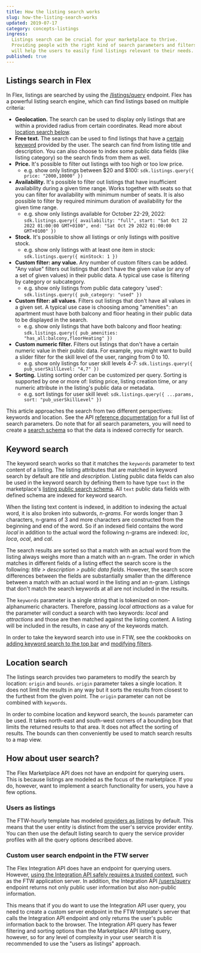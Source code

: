 ```yaml
---
title: How the listing search works
slug: how-the-listing-search-works
updated: 2019-07-17
category: concepts-listings
ingress:
  Listings search can be crucial for your marketplace to thrive.
  Providing people with the right kind of search parameters and filters
  will help the users to easily find listings relevant to their needs.
published: true
---
```


## Listings search in Flex

In Flex, listings are searched by using the
[/listings/query](https://www.sharetribe.com/api-reference/marketplace.html#query-listings)
endpoint. Flex has a powerful listing search engine, which can find
listings based on multiple criteria:

- **Geolocation.** The search can be used to display only listings that
  are within a provided radius from certain coordinates. Read more about
  [location search below](#location-search).
- **Free text.** The search can be used to find listings that have a
  [certain keyword](#keyword-search) provided by the user. The search
  can find from listing title and description. You can also choose to
  index some public data fields (like listing category) so the search
  finds from them as well.
- **Price.** It's possible to filter out listings with too high or too
  low price.
  - e.g. show only listings between $20 and $100:
    `sdk.listings.query({ price: "2000,10000" })`
- **Availability.** It's possible to filter out listings that have
  insufficient availability during a given time range. Works together
  with seats so that you can filter for availability with minimum number
  of seats. It is also possible to filter by required minimum duration
  of availability for the given time range.
  - e.g. show only listings available for October 22-29, 2022:
    `sdk.listings.query({ availability: "full", start: "Sat Oct 22 2022 01:00:00 GMT+0100", end: "Sat Oct 29 2022 01:00:00 GMT+0100" })`
- **Stock.** It's possible to show all listings or only listings with
  positive stock.
  - e.g. show only listings with at least one item in stock:
    `sdk.listings.query({ minStock: 1 })`
- **Custom filter: any value.** Any number of custom filters can be
  added. "Any value" filters out listings that don't have the given
  value (or any of a set of given values) in their public data. A
  typical use case is filtering by category or subcategory.
  - e.g. show only listings from public data category 'used':
    `sdk.listings.query({ pub_category: "used" })`
- **Custom filter: all values**. Filters out listings that don't have
  all values in a given set. A typical use case is choosing among
  "amenities": an apartment must have both balcony and floor heating in
  their public data to be displayed in the search.
  - e.g. show only listings that have both balcony and floor heating:
    `sdk.listings.query({ pub_amenities: "has_all:balcony,floorHeating" })`
- **Custom numeric filter.** Filters out listings that don't have a
  certain numeric value in their public data. For example, you might
  want to build a slider filter for the skill level of the user, ranging
  from 0 to 10.
  - e.g. show only listings for user skill levels 4-7:
    `sdk.listings.query({ pub_userSkillLevel: "4,7" })`
- **Sorting.** Listing sorting order can be customized per query.
  Sorting is supported by one or more of: listing price, listing
  creation time, or any numeric attribute in the listing's public data
  or metadata.
  - e.g. sort listings for user skill level:
    `sdk.listings.query({ ...params, sort: "pub_userSkillLevel" })`

This article approaches the search from two different perspectives:
keywords and location. See the API
[reference documentation](https://www.sharetribe.com/api-reference/marketplace.html#query-listings)
for a full list of search parameters. Do note that for all search
parameters, you will need to create a
[search schema](/how-to/manage-search-schemas-with-flex-cli/) so that
the data is indexed correctly for search.

## Keyword search

The keyword search works so that it matches the `keywords` parameter to
text content of a listing. The listing attributes that are matched in
keyword search by default are _title_ and _description_. Listing public
data fields can also be used in the keyword search by defining them to
have type `text` in the marketplace's
[listing public search schema](/references/extended-data/#search-schema).
All `text` public data fields with defined schema are indexed for
keyword search.

When the listing text content is indexed, in addition to indexing the
actual word, it is also broken into subwords, _n-grams_. For words
longer than 3 characters, n-grams of 3 and more characters are
constructed from the beginning and end of the word. So if an indexed
field contains the word _local_ in addition to the actual word the
following n-grams are indexed: _loc_, _loca_, _ocal_, and _cal_.

The search results are sorted so that a match with an actual word from
the listing always weighs more than a match with an n-gram. The order in
which matches in different fields of a listing effect the search score
is the following: _title > description > public data fields_. However,
the search score differences between the fields are substantially
smaller than the difference between a match with an actual word in the
listing and an n-gram. Listings that don't match the search keywords at
all are not included in the results.

The `keywords` parameter is a single string that is tokenized on
non-alphanumeric characters. Therefore, passing _local attractions_ as a
value for the parameter will conduct a search with two keywords: _local_
and _attractions_ and those are then matched against the listing
content. A listing will be included in the results, in case any of the
keywords match.

In order to take the keyword search into use in FTW, see the cookbooks
on
[adding keyword search to the top bar](/how-to/use-keyword-search-in-topbar/)
and [modifying filters](/how-to/change-search-filters-in-ftw/).

## Location search

The listings search provides two parameters to modify the search by
location: `origin` and `bounds`. `origin` parameter takes a single
location. It does not limit the results in any way but it sorts the
results from closest to the furthest from the given point. The `origin`
parameter can not be combined with `keywords`.

In order to combine location and keyword search, the `bounds` parameter
can be used. It takes north-east and south-west corners of a bounding
box that limits the returned results to that area. It does not affect
the sorting of results. The bounds can then conveniently be used to
match search results to a map view.

## How about user search?

The Flex Marketplace API does not have an endpoint for querying users.
This is because listings are modeled as the focus of the marketplace. If
you do, however, want to implement a search functionality for users, you
have a few options.

### Users as listings

The FTW-hourly template has modeled
[providers as listings](/introduction/introducing-yogatime/#profiles-as-bookable-listings)
by default. This means that the user entity is distinct from the user's
service provider entity. You can then use the default listing search to
query the service provider profiles with all the query options described
above.

### Custom user search endpoint in the FTW server

The Flex Integration API does have an endpoint for querying users.
However,
[using the Integration API safely requires a trusted context](/concepts/marketplace-api-integration-api/#when-to-use-the-integration-api),
such as the FTW application server. In addition, the Integration API
[/users/query](https://www.sharetribe.com/api-reference/integration.html#query-users)
endpoint returns not only public user information but also non-public
information.

This means that if you do want to use the Integration API user query,
you need to create a custom server endpoint in the FTW template's server
that calls the Integration API endpoint and only returns the user's
public information back to the browser. The Integration API query has
fewer filtering and sorting options than the Marketplace API listing
query, however, so for any level of complexity in your user search it is
recommended to use the "users as listings" approach.
